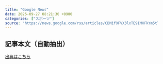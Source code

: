 ```yaml
---
title: "Google News"
date: 2025-09-27 08:21:30 +0900
categories: ["スポーツ"]
source: "https://news.google.com/rss/articles/CBMif0FVX3lxTE9IMXFkYm5tTXBTRy1rX1A1LTZIRUNLUFNFVlBHb095NG0yaUw3Q1d2SnctUEF2NUctcjJyQXdyRmE4TWRGeGlzeFNSeEptY2JDd0xNMjl6dlNreDhpVGF6bVR5czZKQ3FSaGs0Z3pXVUwybm5GMUs5MzU5ZmM3OUE?oc=5"
---
```


## 記事本文（自動抽出）
<body class="y0K44d EA71Tc" id="readabilityBody"></body>

[出典はこちら](https://news.google.com/rss/articles/CBMif0FVX3lxTE9IMXFkYm5tTXBTRy1rX1A1LTZIRUNLUFNFVlBHb095NG0yaUw3Q1d2SnctUEF2NUctcjJyQXdyRmE4TWRGeGlzeFNSeEptY2JDd0xNMjl6dlNreDhpVGF6bVR5czZKQ3FSaGs0Z3pXVUwybm5GMUs5MzU5ZmM3OUE?oc=5)
